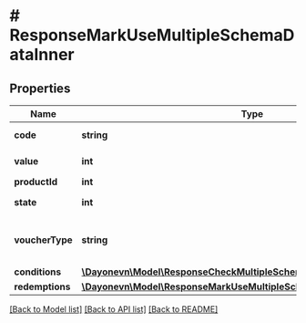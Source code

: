 # # ResponseMarkUseMultipleSchemaDataInner

## Properties

Name | Type | Description | Notes
------------ | ------------- | ------------- | -------------
**code** | **string** | Voucher code | [optional]
**value** | **int** | Value of voucher | [optional]
**productId** | **int** | Product ID | [optional]
**state** | **int** | State of voucher | [optional]
**voucherType** | **string** | Voucher type, standard or conditional | [optional]
**conditions** | [**\Dayonevn\Model\ResponseCheckMultipleSchemaDataInnerConditions**](ResponseCheckMultipleSchemaDataInnerConditions.md) |  | [optional]
**redemptions** | [**\Dayonevn\Model\ResponseMarkUseMultipleSchemaDataInnerRedemptions**](ResponseMarkUseMultipleSchemaDataInnerRedemptions.md) |  | [optional]

[[Back to Model list]](../../README.md#models) [[Back to API list]](../../README.md#endpoints) [[Back to README]](../../README.md)
